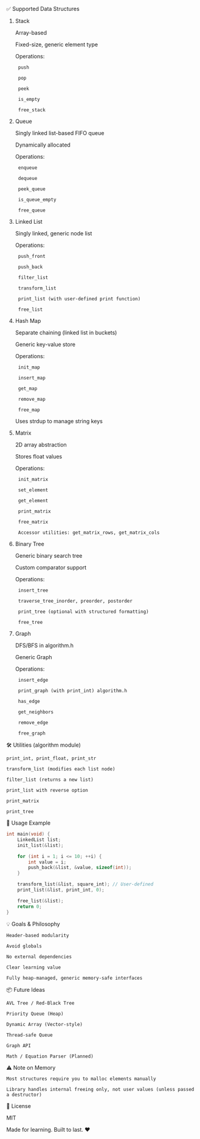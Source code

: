 ✅ Supported Data Structures
1. Stack

    Array-based

    Fixed-size, generic element type

    Operations:

        push

        pop

        peek

        is_empty

        free_stack

3. Queue

    Singly linked list-based FIFO queue

    Dynamically allocated

    Operations:

        enqueue

        dequeue

        peek_queue

        is_queue_empty

        free_queue

4. Linked List

    Singly linked, generic node list

    Operations:

        push_front

        push_back

        filter_list

        transform_list

        print_list (with user-defined print function)

        free_list

5. Hash Map

    Separate chaining (linked list in buckets)

    Generic key-value store

    Operations:

        init_map

        insert_map

        get_map

        remove_map

        free_map

    Uses strdup to manage string keys

6. Matrix

    2D array abstraction

    Stores float values

    Operations:

        init_matrix

        set_element

        get_element

        print_matrix

        free_matrix

        Accessor utilities: get_matrix_rows, get_matrix_cols

7. Binary Tree

    Generic binary search tree

    Custom comparator support

    Operations:

        insert_tree

        traverse_tree_inorder, preorder, postorder

        print_tree (optional with structured formatting)

        free_tree

8. Graph

    DFS/BFS in algorithm.h

    Generic Graph

    Operations:  

        insert_edge  

        print_graph (with print_int) algorithm.h  

        has_edge  
        
        get_neighbors  
        
        remove_edge  

        free_graph  

🛠 Utilities (algorithm module)

    print_int, print_float, print_str

    transform_list (modifies each list node)

    filter_list (returns a new list)

    print_list with reverse option

    print_matrix

    print_tree

🧪 Usage Example

```c
int main(void) {
    LinkedList list;
    init_list(&list);

    for (int i = 1; i <= 10; ++i) {
        int value = i;
        push_back(&list, &value, sizeof(int));
    }

    transform_list(&list, square_int); // User-defined
    print_list(&list, print_int, 0);

    free_list(&list);
    return 0;
}  
```

💡 Goals & Philosophy

    Header-based modularity

    Avoid globals

    No external dependencies

    Clear learning value

    Fully heap-managed, generic memory-safe interfaces

📦 Future Ideas

    AVL Tree / Red-Black Tree

    Priority Queue (Heap)

    Dynamic Array (Vector-style)

    Thread-safe Queue

    Graph API

    Math / Equation Parser (Planned)

⚠️ Note on Memory

    Most structures require you to malloc elements manually

    Library handles internal freeing only, not user values (unless passed a destructor)

📄 License

MIT

Made for learning. Built to last. ❤️


